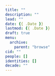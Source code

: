 ```yaml
---
title: ""
description: ""
lead: ""
date: {{ .Date }}
lastmod: {{ .Date }}
draft: true
menu:
  archive:
    parent: "browse"
cid: ""
people: []
identities: []
decade: ""
---
```

